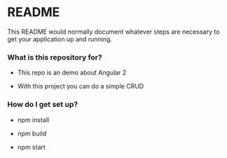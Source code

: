 # README #

This README would normally document whatever steps are necessary to get your application up and running.

### What is this repository for? ###

* This repo is an demo about Angular 2

* With this project you can do a simple CRUD

### How do I get set up? ###

* npm install

* npm build

* npm start
